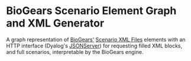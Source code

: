# BioGears Scenario Element Graph and XML Generator

A graph representation of [BioGears'](https://biogearsengine.com/) [Scenario XML Files](https://biogearsengine.com/documentation/_scenario_x_m_l_file.html) elements with an HTTP interface (Dyalog's [JSONServer](https://github.com/Dyalog/JSONServer)) for requesting filled XML blocks, and full scenarios, interpretable by the BioGears engine.